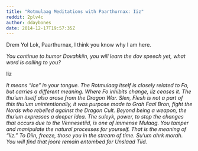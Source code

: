 ```yaml
---
title: "Rotmulaag Meditations with Paarthurnax: Iiz"
reddit: 2plv4c
author: ddaybones
date: 2014-12-17T19:57:35Z
---
```


Drem Yol Lok, Paarthurnax, I think you know why I am here.

*You continue to humor Dovahkiin, you will learn the dov speech yet, what word is calling to you?*

Iiz

*It means “Ice” in your tongue. The Rotmulaag itself is closely related to Fo, but carries a different meaning. Where Fo inhibits change, Iiz ceases it. The thu’um itself also arose from the Dragon War. Slen, Flesh is not a part of this thu’um unintentionally, it was purpose made to Grah Faal Bron, fight the Nords who rebelled against the Dragon Cult. Beyond being a weapon, the thu’um expresses a deeper idea. The suleyk, power, to stop the changes that occurs due to the Vennesetiid, is one of immense Mulaag. You tamper and manipulate the natural processes for yourself. That is the meaning of “Iiz.” To Diin, freeze, those you in the stream of time. Su’um ahrk morah. You will find that joore remain entombed for Unslaad Tiid.*
